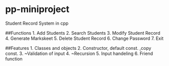# pp-miniproject
Student Record System in cpp

##Functions
	1. Add Students
	2. Search Students
	3. Modify Student Record
	4. Generate Markskeet
	5. Delete Student Record
	6. Change Password
	7. Exit
	
##Features
	1. Classes and objects
	2. Constructor, default const. ,copy const.
	3. ~Validation of input
	4. ~Recursion
	5. Input handeling
	6. Friend function



